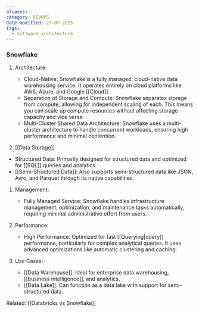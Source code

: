 ```yaml
---
aliases: 
category: DEVOPS
date modified: 27-07-2025
tags:
  - software_architecture
---
```

### Snowflake

1. Architecture:
   - Cloud-Native: Snowflake is a fully managed, cloud-native data warehousing service. It operates entirely on cloud platforms like AWS, Azure, and Google [[Cloud]].
   - Separation of Storage and Compute: Snowflake separates storage from compute, allowing for independent scaling of each. This means you can scale up compute resources without affecting storage capacity and vice versa.
   - Multi-Cluster Shared Data Architecture: Snowflake uses a multi-cluster architecture to handle concurrent workloads, ensuring high performance and minimal contention.

1.  [[Data Storage]]
   - Structured Data: Primarily designed for structured data and optimized for [[SQL]] queries and analytics.
   - [[Semi-Structured Data]]: Also supports semi-structured data like JSON, Avro, and Parquet through its native capabilities.

1. Management:
   - Fully Managed Service: Snowflake handles infrastructure management, optimization, and maintenance tasks automatically, requiring minimal administrative effort from users.

1. Performance:
   - High Performance: Optimized for fast [[Querying|query]] performance, particularly for complex analytical queries. It uses advanced optimizations like automatic clustering and caching.

1. Use Cases:
   - [[Data Warehouse]]: Ideal for enterprise data warehousing, [[business intelligence]], and analytics.
   - [[Data Lake]]: Can function as a data lake with support for semi-structured data.
   
Related:
[[Databricks vs Snowflake]]